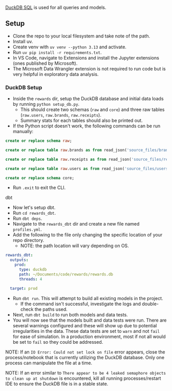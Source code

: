 [DuckDB SQL](https://duckdb.org/docs/sql/introduction) is used for all queries and models.

## Setup
- Clone the repo to your local filesystem and take note of the path.
- Install uv.
- Create venv with `uv venv --python 3.13` and activate.
- Run `uv pip install -r requirements.txt`.
- In VS Code, navigate to Extensions and install the Jupyter extensions (ones published by Microsoft).
- The Microsoft Data Wrangler extension is not required to run code but is very helpful in exploratory data analysis.

### DuckDB Setup
- Inside the `rewards` dir, setup the DuckDB database and initial data loads by running `python setup_db.py`.
  - This should create two schemas (`raw` and `core`) and three raw tables (`raw.users`, `raw.brands`, `raw.receipts`).
  - Summary stats for each tables should also be printed out.
- If the Python script doesn't work, the following commands can be run manually:
```sql
create or replace schema raw;

create or replace table raw.brands as from read_json('source_files/brands.json');

create or replace table raw.receipts as from read_json('source_files/receipts.json');

create or replace table raw.users as from read_json('source_files/users.json');

create or replace schema core;
```
- Run `.exit` to exit the CLI.

dbt
- Now let's setup dbt.
- Run `cd rewards_dbt`.
- Run `dbt deps`.
- Navigate to the `rewards_dbt` dir and create a new file named `profiles.yml`.
- Add the following to the file only changing the specific location of your repo directory.
  - NOTE: the path location will vary depending on OS.
```yml
rewards_dbt:
  outputs:
    prod:
      type: duckdb
      path: ~/Documents/code/rewards/rewards.db
      threads: 4

  target: prod
```
- Run `dbt run`. This will attempt to build all existing models in the project.
  - If the command isn't successful, investigate the logs and double-check the paths used.
- Next, run `dbt build` to run both models and data tests.
- You will now see that the models built and data tests were run. There are several warnings configured and these will show up due to potential irregularities in the data. These data tests are set to `warn` and not `fail` for ease of simulation. In a production environment, most if not all would be set to `fail` so they could be addressed.

NOTE: If an `IO Error: Could not set lock on file` error appears, close the process/notebook that is currently utilizing the DuckDB database. Only one process can manipulate the file at a time.

NOTE: If an error similar to `There appear to be 4 leaked semaphore objects to clean up at shutdown` is encountered, kill all running processes/restart IDE to ensure the DuckDB file is in a stable state.
